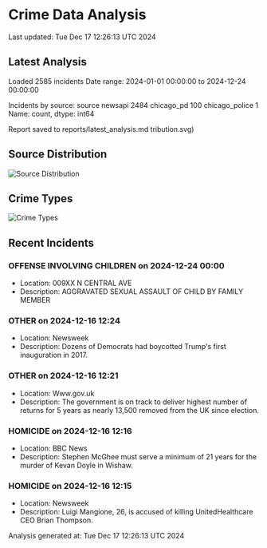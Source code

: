 # Crime Data Analysis
Last updated: Tue Dec 17 12:26:13 UTC 2024

## Latest Analysis

Loaded 2585 incidents
Date range: 2024-01-01 00:00:00 to 2024-12-24 00:00:00

Incidents by source:
source
newsapi           2484
chicago_pd         100
chicago_police       1
Name: count, dtype: int64

Report saved to reports/latest_analysis.md
tribution.svg)

## Source Distribution
![Source Distribution](images/source_distribution.svg)

## Crime Types
![Crime Types](images/crime_types.svg)

## Recent Incidents

### OFFENSE INVOLVING CHILDREN on 2024-12-24 00:00
- Location: 009XX N CENTRAL AVE
- Description: AGGRAVATED SEXUAL ASSAULT OF CHILD BY FAMILY MEMBER


### OTHER on 2024-12-16 12:24
- Location: Newsweek
- Description: Dozens of Democrats had boycotted Trump's first inauguration in 2017.


### OTHER on 2024-12-16 12:21
- Location: Www.gov.uk
- Description: The government is on track to deliver highest number of returns for 5 years as nearly 13,500 removed from the UK since election.


### HOMICIDE on 2024-12-16 12:16
- Location: BBC News
- Description: Stephen McGhee must serve a minimum of 21 years for the murder of Kevan Doyle in Wishaw.


### HOMICIDE on 2024-12-16 12:15
- Location: Newsweek
- Description: Luigi Mangione, 26, is accused of killing UnitedHealthcare CEO Brian Thompson.

Analysis generated at: Tue Dec 17 12:26:13 UTC 2024
